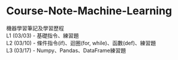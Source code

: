 # Course-Note-Machine-Learning

機器學習筆記及學習歷程<br/>
L1 (03/03) - 基礎指令、練習題<br/>
L2 (03/10) - 條件指令(if)、迴圈(for, while)、函數(def)、練習題<br/>
L3 (03/17) - Numpy、Pandas、DataFrame練習題<br/>
